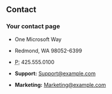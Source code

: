 ## Contact

### Your contact page

- One Microsoft Way
- Redmond, WA 98052-6399
- <abbr title="Phone">P:</abbr> 425.555.0100


- **Support:** [Support@example.com][1]
- **Marketing:** [Marketing@example.com][2]

[1]: mailto:Support@example.com
[2]: mailto:Marketing@example.com
